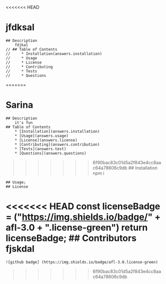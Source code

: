 <<<<<<< HEAD
# jfdksal
    ## Description 
        fdjkal
    // ## Table of Contents
    //     * Installation(answers.installation)
    //     * Usage
    //     * License
    //     * Contributing
    //     * Tests
    //     * Questions
=======
# Sarina
    ## Description 
        it's fun
    ## Table of Contents
        * [Installation](answers.installation)
        * [Usage](answers.usage)
        * [License](answers.license)
        * [Contributing](answers.contribution)
        * [Tests](answers.test)
        * [Questions](answers.questions)
>>>>>>> 6f90bac83c01d5a2f843e4cc8aac64a78606c9db
    ## Installation
        npm i
    
    ## Usage;
    ## License
<<<<<<< HEAD
    const licenseBadge = ("https://img.shields.io/badge/" + afl-3.0 + ".license-green")
     return licenseBadge;
    ## Contributors
    fjskdal
=======
    ![github badge] (https://img.shields.io/badge/afl-3.0.license-green)
>>>>>>> 6f90bac83c01d5a2f843e4cc8aac64a78606c9db
